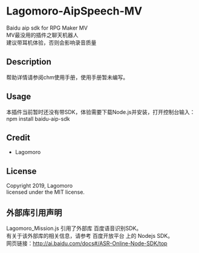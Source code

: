 # Lagomoro-AipSpeech-MV
Baidu aip sdk for RPG Maker MV  
MV最没用的插件之聊天机器人  
建议带耳机体验，否则会影响录音质量  
  
  
  
## Description

帮助详情请参阅chm使用手册，使用手册暂未编写。  



## Usage

本插件当前暂时还没有带SDK，体验需要下载Node.js并安装，打开控制台输入：  
npm install baidu-aip-sdk  



## Credit

- Lagomoro  



## License

Copyright 2019, Lagomoro  
licensed under the MIT license.  



## 外部库引用声明  
Lagomoro_Mission.js 引用了外部库 百度语音识别SDK。  
有关于该外部库的相关信息，请参考 百度开放平台 上的 Nodejs SDK。  
网页链接：http://ai.baidu.com/docs#/ASR-Online-Node-SDK/top
